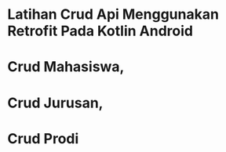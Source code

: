 # Latihan Crud Api Menggunakan Retrofit Pada Kotlin Android

# Crud Mahasiswa,
# Crud Jurusan,
# Crud Prodi
